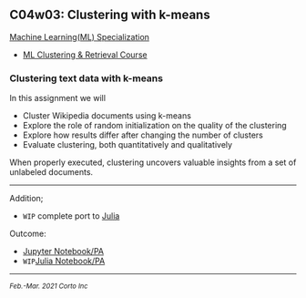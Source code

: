 ## C04w03: Clustering with k-means

[Machine Learning(ML) Specialization](https://www.coursera.org/specializations/machine-learning)
  - [ML Clustering & Retrieval Course](https://www.coursera.org/learn/ml-clustering-and-retrieval/home/welcome)

### Clustering text data with k-means
In this assignment we will

  - Cluster Wikipedia documents using k-means
  - Explore the role of random initialization on the quality of the clustering
  - Explore how results differ after changing the number of clusters
  - Evaluate clustering, both quantitatively and qualitatively

When properly executed, clustering uncovers valuable insights from a set of unlabeled documents.


<hr />

Addition;
  - `WIP` complete port to [Julia](https://www.julialang.org/)

Outcome:
  - [Jupyter Notebook/PA](https://github.com/pascal-p/ML_UW_Spec/blob/main/C04/w03/C04w03_nb_pa.ipynb)<br />
  - `WIP`[Julia Notebook/PA](https://github.com/pascal-p/ML_UW_Spec/blob/main/C04/w03/C04w03_nb_pa.jl)

<hr />
<p><sub><em>Feb.-Mar. 2021 Corto Inc</sub></em></p>

